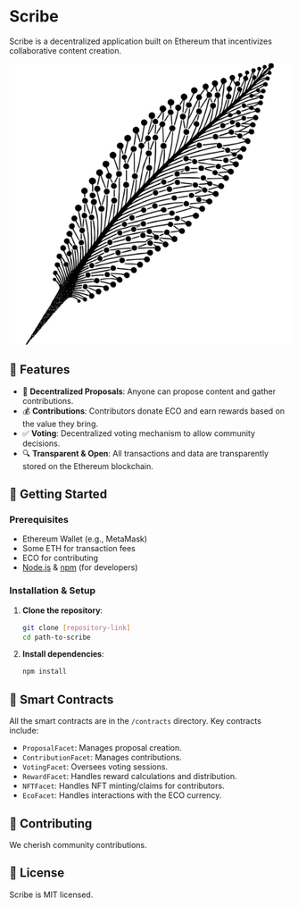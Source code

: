 # Scribe

Scribe is a decentralized application built on Ethereum that incentivizes collaborative content creation.

![Scribe Logo](./assets/scribe_logo.png)

## 🌟 Features

- 📜 **Decentralized Proposals**: Anyone can propose content and gather contributions.
- 💰 **Contributions**: Contributors donate ECO and earn rewards based on the value they bring.
- ✅ **Voting**: Decentralized voting mechanism to allow community decisions.
- 🔍 **Transparent & Open**: All transactions and data are transparently stored on the Ethereum blockchain.

## 🚀 Getting Started

### Prerequisites

- Ethereum Wallet (e.g., MetaMask)
- Some ETH for transaction fees
- ECO for contributing
- [Node.js](https://nodejs.org/) & [npm](https://www.npmjs.com/) (for developers)

### Installation & Setup

1. **Clone the repository**:
   ```bash
   git clone [repository-link]
   cd path-to-scribe
   ```

2. **Install dependencies**:
   ```bash
   npm install
   ```
   
## 🔗 Smart Contracts

All the smart contracts are in the `/contracts` directory. Key contracts include:

- `ProposalFacet`: Manages proposal creation.
- `ContributionFacet`: Manages contributions.
- `VotingFacet`: Oversees voting sessions.
- `RewardFacet`: Handles reward calculations and distribution.
- `NFTFacet`: Handles NFT minting/claims for contributors.
- `EcoFacet`: Handles interactions with the ECO currency.

## 🤝 Contributing

We cherish community contributions.

## 📜 License

Scribe is MIT licensed.
